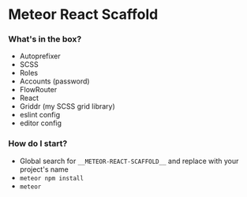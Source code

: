 # Meteor React Scaffold

### What's in the box?
  - Autoprefixer
  - SCSS
  - Roles
  - Accounts (password)
  - FlowRouter
  - React
  - Griddr (my SCSS grid library)
  - eslint config
  - editor config

### How do I start?
  - Global search for `__METEOR-REACT-SCAFFOLD__` and replace with your project's name
  - `meteor npm install`
  - `meteor`
